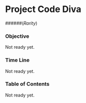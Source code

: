 # Project Code Diva
######(_Rarity_)

### Objective
Not ready yet.
### Time Line
Not ready yet.
### Table of Contents
Not ready yet.
